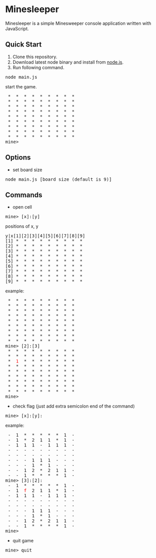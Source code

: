 Minesleeper
=========

Minesleeper is a simple Minesweeper console application written with JavaScript.

Quick Start
--------

1. Clone this repository.
2. Download latest node binary and install from [node.js](http://nodejs.org/).
3. Run following command.

<pre>
node main.js
</pre>

start the game.

<pre>
 *  *  *  *  *  *  *  *  *
 *  *  *  *  *  *  *  *  *
 *  *  *  *  *  *  *  *  *
 *  *  *  *  *  *  *  *  *
 *  *  *  *  *  *  *  *  *
 *  *  *  *  *  *  *  *  *
 *  *  *  *  *  *  *  *  *
 *  *  *  *  *  *  *  *  *
 *  *  *  *  *  *  *  *  *
mine> 
</pre>

Options
--------

* set board size
<pre>
node main.js [board size (default is 9)]
</pre>

Commands
--------

* open cell
<pre>
mine> [x]:[y]
</pre>

positions of x, y

<pre>
y|x[1][2][3][4][5][6][7][8][9]
[1] *  *  *  *  *  *  *  *  *
[2] *  *  *  *  *  *  *  *  *
[3] *  *  *  *  *  *  *  *  *
[4] *  *  *  *  *  *  *  *  *
[5] *  *  *  *  *  *  *  *  *
[6] *  *  *  *  *  *  *  *  *
[7] *  *  *  *  *  *  *  *  *
[8] *  *  *  *  *  *  *  *  *
[9] *  *  *  *  *  *  *  *  *
</pre>

example:
<pre>
 *  *  *  *  *  *  *  *  *
 *  *  *  *  *  *  *  *  *
 *  *  *  *  *  *  *  *  *
 *  *  *  *  *  *  *  *  *
 *  *  *  *  *  *  *  *  *
 *  *  *  *  *  *  *  *  *
 *  *  *  *  *  *  *  *  *
 *  *  *  *  *  *  *  *  *
 *  *  *  *  *  *  *  *  *
mine> [2]:[3]
 *  *  *  *  *  *  *  *  *
 *  *  *  *  *  *  *  *  *
 *  <span style="color:red">1</span>  *  *  *  *  *  *  *
 *  *  *  *  *  *  *  *  *
 *  *  *  *  *  *  *  *  *
 *  *  *  *  *  *  *  *  *
 *  *  *  *  *  *  *  *  *
 *  *  *  *  *  *  *  *  *
 *  *  *  *  *  *  *  *  *
mine> 
</pre>

* check flag (just add extra semicolon end of the command)
<pre>
mine> [x]:[y]:
</pre>

example:
<pre>
 -  1  *  *  *  *  *  1  -
 -  1  *  2  1  1  *  1  -
 -  1  1  1  -  1  1  1  -
 -  -  -  -  -  -  -  -  -
 -  -  -  -  -  -  -  -  -
 -  -  -  1  1  1  -  -  -
 -  -  -  1  *  1  -  -  -
 -  -  1  2  *  2  1  1  -
 -  -  1  *  *  *  *  1  -
mine> [3]:[2]:
 -  1  *  *  *  *  *  1  -
 -  1  <span style="color:red">f</span>  2  1  1  *  1  -
 -  1  1  1  -  1  1  1  -
 -  -  -  -  -  -  -  -  -
 -  -  -  -  -  -  -  -  -
 -  -  -  1  1  1  -  -  -
 -  -  -  1  *  1  -  -  -
 -  -  1  2  *  2  1  1  -
 -  -  1  *  *  *  *  1  -
mine> 
</pre>

* quit game
<pre>mine> quit</pre>